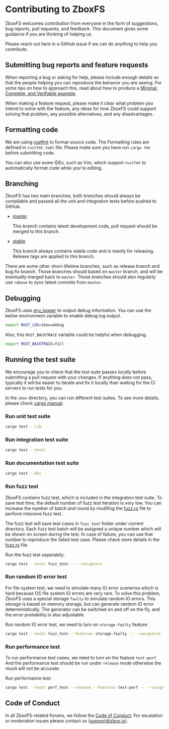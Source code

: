 # Contributing to ZboxFS

ZboxFS welcomes contribution from everyone in the form of suggestions, bug
reports, pull requests, and feedback. This document gives some guidance if you
are thinking of helping us.

Please reach out here in a GitHub issue if we can do anything to help you
contribute.

## Submitting bug reports and feature requests

When reporting a bug or asking for help, please include enough details so that
the people helping you can reproduce the behavior you are seeing. For some tips
on how to approach this, read about how to produce a [Minimal, Complete, and
Verifiable example].

[Minimal, Complete, and Verifiable example]: https://stackoverflow.com/help/mcve

When making a feature request, please make it clear what problem you intend to
solve with the feature, any ideas for how ZboxFS could support solving that
problem, any possible alternatives, and any disadvantages.

## Formatting code

We are using [rustfmt](https://github.com/rust-lang-nursery/rustfmt) to format
source code. The Formatting rules are defined in `rustfmt.toml` file. Please
make sure you have run `cargo fmt` before submitting code.

You can also use some IDEs, such as Vim, which support `rustfmt` to
automatically format code while you're editing.

## Branching

ZboxFS has two main branches, both branches should always be compilable and
passed all the unit and integration tests before pushed to GitHub.

- [master](https://github.com/zboxfs/zbox/tree/master)

  This branch contains latest development code, pull request should be merged
  to this branch.

- [stable](https://github.com/zboxfs/zbox/tree/stable)

  This branch always contains stable code and is mainly for releasing. Release
  tags are applied to this branch.

There are some other short-lifetime branches, such as release branch and bug
fix branch. Those branches should based on `master` branch, and will be
eventually merged back to `master`. Those branches should also regularly use
`rebase` to sync latest commits from `master`.

## Debugging

ZboxFS uses [env_logger](https://crates.io/crates/env_logger) to output debug
information. You can use the below environment variable to enable debug log
output.

```bash
export RUST_LOG=zbox=debug
```

Also, this `RUST_BACKTRACE` variable could be helpful when debugging.

```bash
export RUST_BACKTRACE=full
```

## Running the test suite

We encourage you to check that the test suite passes locally before submitting a
pull request with your changes. If anything does not pass, typically it will be
easier to iterate and fix it locally than waiting for the CI servers to run
tests for you.

In the `zbox` directory, you can run different test suites. To see more
details, please check [cargo manual](http://doc.crates.io/guide.html).

### Run unit test suite

```bash
cargo test --lib
```

### Run integration test suite

```bash
cargo test --tests
```

### Run documentation test suite

```bash
cargo test --doc
```

### Run fuzz test

ZboxFS contains fuzz test, which is included in the integration test suite.
To save test time, the default number of fuzz test iteration is very low.
You can increase the number of batch and round by modifing the
[fuzz.rs](tests/fuzz.rs) file to perform intensive fuzz test.

The fuzz test will save test cases in `fuzz_test` folder under current
directory. Each fuzz test batch will be assigned a unique number which will be
shown on screen during the test. In case of failure, you can use that number to
reproduce the failed test case. Please check more details in the
[fuzz.rs](tests/fuzz.rs) file.

Run the fuzz test separately:

 ```bash
 cargo test --tests fuzz_test -- --nocapture
 ```

### Run random IO error test

For file system test, we need to simulate many IO error scenerios which is
hard because OS file system IO errors are very rare. To solve this problem,
ZboxFS uses a special storage `faulty` to simulate random IO errors. This storage
is based on memory storage, but can generate random IO error deterministically.
The generator can be switched on and off on the fly, and the error probability
is also adjustable.

Run random IO error test, we need to turn on `storage-faulty` feature:

```bash
cargo test --tests fuzz_test --features storage-faulty -- --nocapture
```

### Run performance test

To run performance test cases, we need to turn on the feature `test-perf`. And
the performance test should be run under `release` mode otherwise the result
will not be accurate.

Run performance test:

```bash
cargo test --tests perf_test --release --features test-perf -- --nocapture
```

## Code of Conduct

In all ZboxFS-related forums, we follow the [Code of Conduct](CODE_OF_CONDUCT.md).
For escalation or moderation issues please contact us (support@zbox.io).

